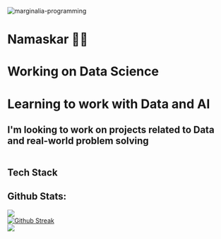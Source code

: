 ![marginalia-programming](https://github.com/SiddharthaMishra-dev/SiddharthaMishra-dev/assets/76718773/f10cf82b-f322-4ef6-ae39-7d86ebd96fcb)

<h1> Namaskar 🙏🏻</h1>


<h1> Working on Data Science</h1>

<h1> Learning to work with Data and AI </h1>

<h2> I'm looking to work on projects related to Data and real-world problem solving </h2>

<img margin="auto" src="https://komarev.com/ghpvc/?username=PredictiveManish&color=orange&style=pastic&label=PROFILE+views" alt=""/>

## Tech Stack



## Github Stats:
![](https://github-readme-stats.vercel.app/api?username=PredictiveManish&theme=highcontrast&hide_border=false&include_all_commits=true&count_private=false)<br/>
[![Github Streak](https://github-readme-streak-stats.herokuapp.com?user=PredictiveManish&theme=highcontrast)](https://git.io/streak-stats)<br/>
![](https://github-readme-stats.vercel.app/api/top-langs/?username=PredictiveManish&theme=highcontrast&hide_border=false&include_all_commits=true&count_private=true&layout=compact)